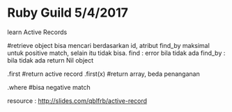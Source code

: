 # Ruby Guild 5/4/2017

learn Active Records

#retrieve object
bisa mencari berdasarkan id, atribut
find_by maksimal untuk positive match, selain itu tidak bisa.
find : error bila tidak ada
find_by : bila tidak ada return Nil object

.first #return active record
.first(x) #return array, beda penanganan

.where #bisa negative match




resource : http://slides.com/qblfrb/active-record
